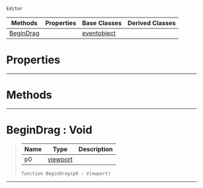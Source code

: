  `Editor`

|Methods|Properties|Base Classes|Derived Classes|
|---|---|---|---|
|[ BeginDrag](tool.md#begindrag-void)| |[eventobject](eventobject.md)| |


 #  Properties


---  
 #  Methods


---  
 #  BeginDrag : Void

> 
> |Name|Type|Description|
> |---|---|---|
> |p0|[viewport](viewport.md)| |
> ``` lang=cpp, name=Nada
> function BeginDrag(p0 : Viewport)
> ``` 


---  
 

 